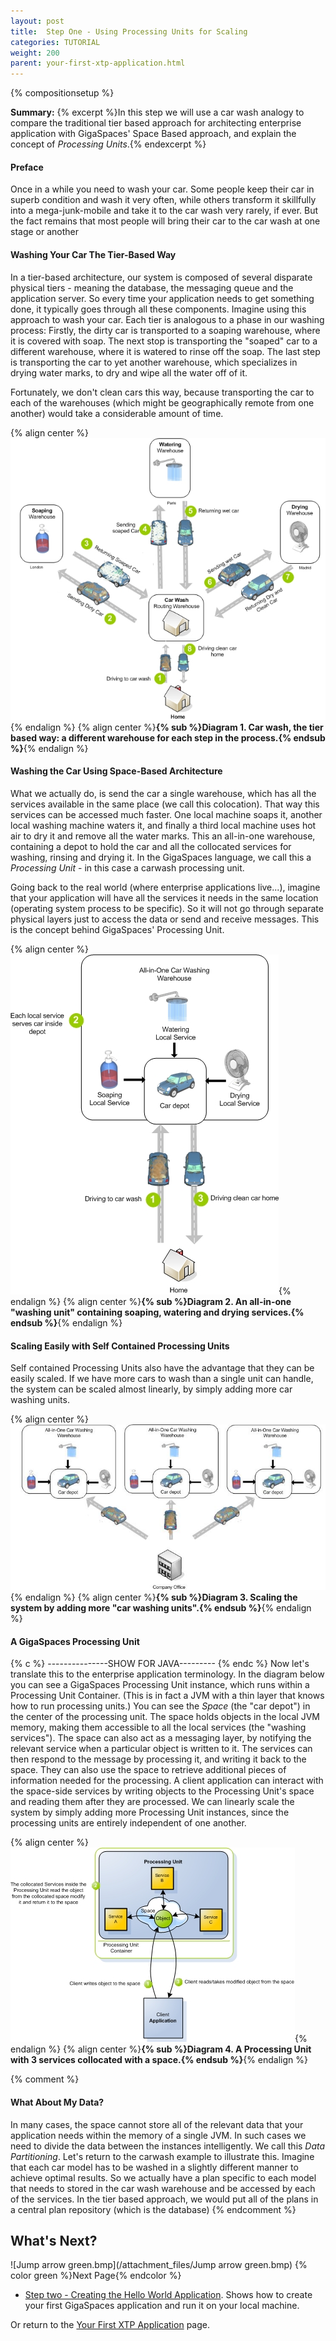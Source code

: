 ```yaml
---
layout: post
title:  Step One - Using Processing Units for Scaling
categories: TUTORIAL
weight: 200
parent: your-first-xtp-application.html
---
```


{% compositionsetup %}

**Summary:** {% excerpt %}In this step we will use a car wash analogy to compare the traditional tier based approach for architecting enterprise application with GigaSpaces' Space Based approach, and explain the concept of _Processing Units_.{% endexcerpt %}

#### Preface

Once in a while you need to wash your car. Some people keep their car in superb condition and wash it very often, while others transform it skillfully into a mega-junk-mobile and take it to the car wash very rarely, if ever. But the fact remains that most people will bring their car to the car wash at one stage or another

#### Washing Your Car The Tier-Based Way

In a tier-based architecture, our system is composed of several disparate physical tiers - meaning the database, the messaging queue and the application server. So every time your application needs to get something done, it typically goes through all these components. Imagine using this approach to wash your car. Each tier is analogous to a phase in our washing process: Firstly, the dirty car is transported to a soaping warehouse, where it is covered with soap. The next stop is transporting the "soaped" car to a different warehouse, where it is watered to rinse off the soap. The last step is transporting the car to yet another warehouse, which specializes in drying water marks, to dry and wipe all the water off of it.

Fortunately, we don't clean cars this way, because transporting the car to each of the warehouses (which might be geographically remote from one another) would take a considerable amount of time.

{% align center %}![Tierbased2.jpg](/attachment_files/Tierbased2.jpg){% endalign %}
{% align center %}**{% sub %}Diagram 1. Car wash, the tier based way: a different warehouse for each step in the process.{% endsub %}**{% endalign %}

#### Washing the Car Using Space-Based Architecture

What we actually do, is send the car a single warehouse, which has all the services available in the same place (we call this colocation). That way this services can be accessed much faster. One local machine soaps it, another local washing machine waters it, and finally a third local machine uses hot air to dry it and remove all the water marks. This an all-in-one warehouse, containing a depot to hold the car and all the collocated services for washing, rinsing and drying it. In the GigaSpaces language, we call this a _Processing Unit_ - in this case a carwash processing unit.

Going back to the real world (where enterprise applications live...), imagine that your application will have all the services it needs in the same location (operating system process to be specific). So it will not go through separate physical layers just to access the data or send and receive messages. This is the concept behind GigaSpaces' Processing Unit.

{% align center %}![Spacebased.jpg](/attachment_files/Spacebased.jpg){% endalign %}
{% align center %}**{% sub %}Diagram 2. An all-in-one "washing unit" containing soaping, watering and drying services.{% endsub %}**{% endalign %}

#### Scaling Easily with Self Contained Processing Units

Self contained Processing Units also have the advantage that they can be easily scaled. If we have more cars to wash than a single unit can handle, the system can be scaled almost linearly, by simply adding more car washing units.

{% align center %}![Spacebasedscaled.jpg](/attachment_files/Spacebasedscaled.jpg){% endalign %}
{% align center %}**{% sub %}Diagram 3. Scaling the system by adding more "car washing units".{% endsub %}**{% endalign %}

#### A GigaSpaces Processing Unit

{% c %}
---------------SHOW FOR JAVA---------
{% endc %}
Now let's translate this to the enterprise application terminology. In the diagram below you can see a GigaSpaces Processing Unit instance, which runs within a Processing Unit Container. (This is in fact a JVM with a thin layer that knows how to run processing units.)
You can see the _Space_ (the "car depot") in the center of the processing unit. The space holds objects in the local JVM memory, making them accessible to all the local services (the "washing services"). The space can also act as a messaging layer, by notifying the relevant service when a particular object is written to it. The services can then respond to the message by processing it, and writing it back to the space. They can also use the space to retrieve additional pieces of information needed for the processing. A client application can interact with the space-side services by writing objects to the Processing Unit's space and reading them after they are processed. We can linearly scale the system by simply adding more Processing Unit instances, since the processing units are entirely independent of one another.

{% align center %}![Spacebasedreal.jpg](/attachment_files/Spacebasedreal.jpg){% endalign %}
{% align center %}**{% sub %}Diagram 4. A Processing Unit with 3 services collocated with a space.{% endsub %}**{% endalign %}

{% comment %}
#### What About My Data?

In many cases, the space cannot store all of the relevant data that your application needs within the memory of a single JVM. In such cases we need to divide the data between the instances intelligently. We call this _Data Partitioning_. Let's return to the carwash example to illustrate this.
Imagine that each car model has to be washed in a slightly different manner to achieve optimal results. So we actually have a plan specific to each model that needs to stored in the car wash warehouse and be accessed by each of the services. In the tier based approach, we would put all of the plans in a central plan repository (which is the database)
{% endcomment %}

## What's Next?

![Jump arrow green.bmp](/attachment_files/Jump arrow green.bmp)
{% color green %}Next Page{% endcolor %}
 - [Step two - Creating the Hello World Application](./step-two---creating-the-hello-world-application.html). Shows how to create your first GigaSpaces application and run it on your local machine.

Or return to the [Your First XTP Application](./your-first-xtp-application.html) page.

